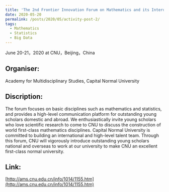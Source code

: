 ```yaml
---
title: 'The 2nd Frontier Innovation Forum on Mathematics and its Interdisciplinary Subjects 首都师范大学第二届数学及其交叉学科前沿创新论坛'
date: 2020-05-20
permalink: /posts/2020/05/activity-post-2/
tags:
  - Mathematics
  - Statistics
  - Big Data
---
```


June 20-21，2020 at CNU，Beijing，China

Organiser:
------
Academy for Multidisciplinary Studies, Capital Normal University

Discription:
------
The forum focuses on basic disciplines such as mathematics and statistics, 
and provides a high-level communication platform for outstanding young scholars domestic and abroad. 
We enthusiastically invite young scholars who love scientific research to come to CNU 
to discuss the construction of world first-class mathematics disciplines. 
Capital Normal University is committed to building an international and high-level talent team. 
Through this forum, CNU will vigorously introduce outstanding young scholars national and overseas to work at our university 
to make CNU an excellent first-class normal university.

Link:
------
[http://ams.cnu.edu.cn/info/1014/1155.htm](http://ams.cnu.edu.cn/info/1014/1155.htm)
